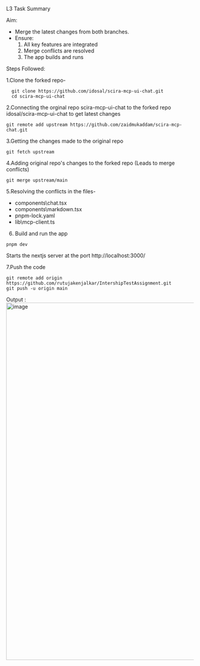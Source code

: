 L3 Task Summary

Aim:
- Merge the latest changes from both branches.
- Ensure:
  1. All key features are integrated
  2. Merge conflicts are resolved
  3. The app builds and runs

Steps Followed:

1.Clone the forked repo-
```
  git clone https://github.com/idosal/scira-mcp-ui-chat.git
  cd scira-mcp-ui-chat
```

2.Connecting the orginal repo scira-mcp-ui-chat to the forked repo idosal/scira-mcp-ui-chat to get latest changes 

```
git remote add upstream https://github.com/zaidmukaddam/scira-mcp-chat.git 
```

3.Getting the changes made to the original repo 

``` 
git fetch upstream
 ```

4.Adding original repo's changes to the forked repo (Leads to merge conflicts)

```
git merge upstream/main
```

5.Resolving the conflicts in the files-
 
 - components\chat.tsx
 - components\markdown.tsx
 - pnpm-lock.yaml
 - lib\mcp-client.ts

6. Build and run the app

``` 
pnpm dev
```
Starts the nextjs server at the port http://localhost:3000/ 

7.Push the code 

```
git remote add origin https://github.com/rutujakenjalkar/IntershipTestAssignment.git
git push -u origin main
```
Output :
<img width="958" alt="image" src="https://github.com/user-attachments/assets/028b9f69-e55d-4f3e-8e69-0073dc5db592" />

